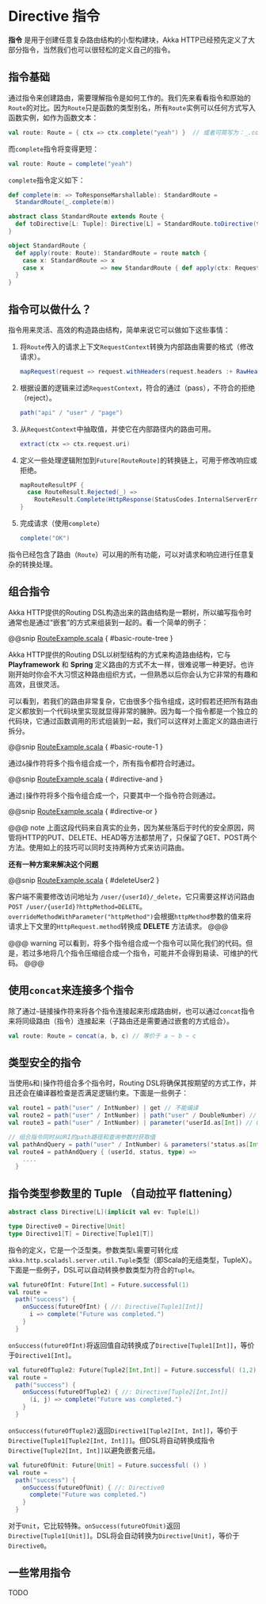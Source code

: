 # Directive 指令

**指令** 是用于创建任意复杂路由结构的小型构建块，Akka HTTP已经预先定义了大部分指令，当然我们也可以很轻松的定义自己的指令。

## 指令基础

通过指令来创建路由，需要理解指令是如何工作的。我们先来看看指令和原始的`Route`的对比。因为`Route`只是函数的类型别名，所有`Route`实例可以任何方式写入函数实例，如作为函数文本：

```scala
val route: Route = { ctx => ctx.complete("yeah") }  // 或者可简写为：_.complete("yeah")
```

而`complete`指令将变得更短：

```scala
val route: Route = complete("yeah")
```

`complete`指令定义如下：

```scala
def complete(m: => ToResponseMarshallable): StandardRoute =
  StandardRoute(_.complete(m))

abstract class StandardRoute extends Route {
  def toDirective[L: Tuple]: Directive[L] = StandardRoute.toDirective(this)
}

object StandardRoute {
  def apply(route: Route): StandardRoute = route match {
    case x: StandardRoute => x
    case x                => new StandardRoute { def apply(ctx: RequestContext) = x(ctx) }
  }
}
```

## 指令可以做什么？

指令用来灵活、高效的构造路由结构，简单来说它可以做如下这些事情：

1. 将`Route`传入的请求上下文`RequestContext`转换为内部路由需要的格式（修改请求）。
    ```scala
    mapRequest(request => request.withHeaders(request.headers :+ RawHeader("custom-key", "custom-value")))
    ```
2. 根据设置的逻辑来过滤`RequestContext`，符合的通过（pass），不符合的拒绝（reject）。
    ```scala
    path("api" / "user" / "page")
    ```
3. 从`RequestContext`中抽取值，并使它在内部路径内的路由可用。
    ```scala
    extract(ctx => ctx.request.uri)
    ```
4. 定义一些处理逻辑附加到`Future[RouteRoute]`的转换链上，可用于修改响应或拒绝。
    ```scala
    mapRouteResultPF {
      case RouteResult.Rejected(_) =>
        RouteResult.Complete(HttpResponse(StatusCodes.InternalServerError))
    }
    ```
5. 完成请求（使用`complete`）
    ```scala
    complete("OK")
    ```

指令已经包含了路由（`Route`）可以用的所有功能，可以对请求和响应进行任意复杂的转换处理。

## 组合指令

Akka HTTP提供的Routing DSL构造出来的路由结构是一颗树，所以编写指令时通常也是通过“嵌套”的方式来组装到一起的。看一个简单的例子：

@@snip [RouteExample.scala](../../../scala/book/example/route/RouteExample.scala) { #basic-route-tree }

Akka HTTP提供的Routing DSL以树型结构的方式来构造路由结构，它与 **Playframework** 和 **Spring** 定义路由的方式不太一样，很难说哪一种更好。也许刚开始时你会不大习惯这种路由组织方式，一但熟悉以后你会认为它非常的有趣和高效，且很灵活。

可以看到，若我们的路由非常复杂，它由很多个指令组成，这时假若还把所有路由定义都放到一个代码块里实现就显得非常的臃肿。因为每一个指令都是一个独立的代码块，它通过函数调用的形式组装到一起，我们可以这样对上面定义的路由进行拆分。

@@snip [RouteExample.scala](../../../scala/book/example/route/RouteExample.scala) { #basic-route-1 }

通过`&`操作符将多个指令组合成一个，所有指令都符合时通过。

@@snip [RouteExample.scala](../../../scala/book/example/route/RouteExample.scala) { #directive-and }

通过`|`操作符将多个指令组合成一个，只要其中一个指令符合则通过。

@@snip [RouteExample.scala](../../../scala/book/example/route/RouteExample.scala) { #directive-or }

@@@ note
上面这段代码来自真实的业务，因为某些落后于时代的安全原因，网管将HTTP的PUT、DELETE、HEAD等方法都禁用了，只保留了GET、POST两个方法。使用如上的技巧可以同时支持两种方式来访问路由。

**还有一种方案来解决这个问题**

@@snip [RouteExample.scala](../../../scala/book/example/route/RouteExample.scala) { #deleteUser2 }

客户端不需要修改访问地址为 `/user/{userId}/_delete`，它只需要这样访问路由 `POST /user/{userId}?httpMethod=DELETE`。`overrideMethodWithParameter("httpMethod")`会根据`httpMethod`参数的值来将请求上下文里的`HttpRequest.method`转换成 **DELETE** 方法请求。
@@@

@@@ warning
可以看到，将多个指令组合成一个指令可以简化我们的代码。但是，若过多地将几个指令压缩组合成一个指令，可能并不会得到易读、可维护的代码。
@@@

## 使用`concat`来连接多个指令

除了通过`~`链接操作符来将各个指令连接起来形成路由树，也可以通过`concat`指令来将同级路由（指令）连接起来（子路由还是需要通过嵌套的方式组合）。
```scala
val route: Route = concat(a, b, c) // 等价于 a ~ b ~ c
```

## 类型安全的指令

当使用`&`和`|`操作符组合多个指令时，Routing DSL将确保其按期望的方式工作，并且还会在编译器检查是否满足逻辑约束。下面是一些例子：

```scala
val route1 = path("user" / IntNumber) | get // 不能编译
val route2 = path("user" / IntNumber) | path("user" / DoubleNumber) // 不能编译
val route3 = path("user" / IntNumber) | parameter('userId.as[Int]) // OK

// 组合指令同时从URI的path路径和查询参数时获取值
val pathAndQuery = path("user" / IntNumber) & parameters('status.as[Int], 'type.as[Int])
val route4 = pathAndQuery { (userId, status, type) =>
    ....
  }
```

## 指令类型参数里的 Tuple （自动拉平 flattening）

```scala
abstract class Directive[L](implicit val ev: Tuple[L])

type Directive0 = Directive[Unit]
type Directive1[T] = Directive[Tuple1[T]]
```

指令的定义，它是一个泛型类。参数类型`L`需要可转化成`akka.http.scaladsl.server.util.Tuple`类型（即Scala的无组类型，TupleX）。下面是一些例子，DSL可以自动转换参数类型为符合的`Tuple`。

```scala
val futureOfInt: Future[Int] = Future.successful(1)
val route =
  path("success") {
    onSuccess(futureOfInt) { //: Directive[Tuple1[Int]]
      i => complete("Future was completed.")
    }
  }
```

`onSuccess(futureOfInt)`将返回值自动转换成了`Directive[Tuple1[Int]]`，等价于`Directive1[Int]`。

```scala
val futureOfTuple2: Future[Tuple2[Int,Int]] = Future.successful( (1,2) )
val route =
  path("success") {
    onSuccess(futureOfTuple2) { //: Directive[Tuple2[Int,Int]]
      (i, j) => complete("Future was completed.")
    }
  }
```

`onSuccess(futureOfTuple2)`返回`Directive1[Tuple2[Int, Int]]`，等价于`Directive[Tuple1[Tuple2[Int, Int]]]`。但DSL将自动转换成指令`Directive[Tuple2[Int, Int]]`以避免嵌套元组。

```scala
val futureOfUnit: Future[Unit] = Future.successful( () )
val route =
  path("success") {
    onSuccess(futureOfUnit) { //: Directive0
      complete("Future was completed.")
    }
  }
```

对于`Unit`，它比较特殊。`onSuccess(futureOfUnit)`返回`Directive[Tuple1[Unit]]`。DSL将会自动转换为`Directive[Unit]`，等价于`Directive0`。

## 一些常用指令

TODO
